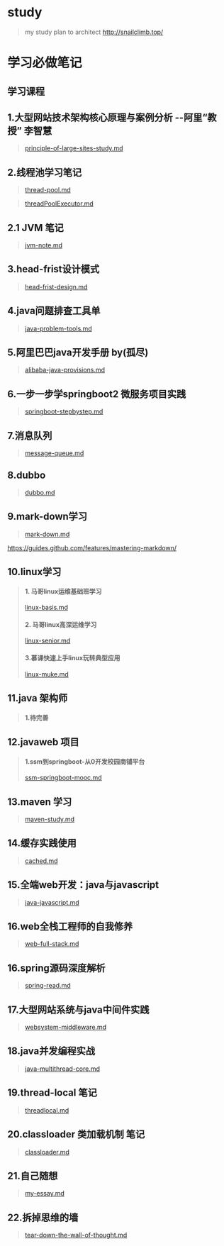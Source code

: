 # study
> my study plan to architect
>  http://snailclimb.top/
# 学习必做笔记

## 学习课程

## 1.大型网站技术架构核心原理与案例分析  --阿里“教授” 李智慧 
> [principle-of-large-sites-study.md](https://github.com/Sunyongguo2016/study/blob/master/principle-of-large-sites-study.md)

## 2.线程池学习笔记 
> [thread-pool.md](https://github.com/Sunyongguo2016/study/blob/master/thread-pool.md)

> [threadPoolExecutor.md](https://github.com/Sunyongguo2016/study/blob/master/threadPoolExecutor.md)

## 2.1 JVM 笔记
> [jvm-note.md](https://github.com/Sunyongguo2016/study/blob/master/jvm-note.md)


## 3.head-frist设计模式
> [head-frist-design.md](https://github.com/Sunyongguo2016/study/blob/master/head-frist-design.md)

## 4.java问题排查工具单
> [java-problem-tools.md](https://github.com/Sunyongguo2016/study/blob/master/java-problem-tools.md)

## 5.阿里巴巴java开发手册 by(孤尽)
> [alibaba-java-provisions.md](https://github.com/Sunyongguo2016/study/blob/master/alibaba-java-provisions.md)

## 6.一步一步学springboot2 微服务项目实践 
> [springboot-stepbystep.md](https://github.com/Sunyongguo2016/study/blob/master/springboot-stepbystep.md)

## 7.消息队列 
> [message-queue.md](https://github.com/Sunyongguo2016/study/blob/master/message-queue.md)


## 8.dubbo 
> [dubbo.md](https://github.com/Sunyongguo2016/study/blob/master/dubbo.md)



## 9.mark-down学习 
> [mark-down.md](https://github.com/Sunyongguo2016/study/blob/master/mark-down.md "mark-down")

https://guides.github.com/features/mastering-markdown/

## 10.linux学习  
> #### 1. 马哥linux运维基础班学习
> [linux-basis.md](https://github.com/Sunyongguo2016/study/blob/master/linux-basis.md)
> #### 2. 马哥linux高深运维学习
> [linux-senior.md](https://github.com/Sunyongguo2016/study/blob/master/linux-senior.md "linux-senior.md") 
> #### 3.慕课快速上手linux玩转典型应用
> [linux-muke.md](https://github.com/Sunyongguo2016/study/blob/master/linux-muke.md) 

## 11.java 架构师 
> #### 1.待完善

## 12.javaweb 项目  
> #### 1.ssm到springboot-从0开发校园商铺平台
> [ssm-springboot-mooc.md](https://github.com/Sunyongguo2016/study/blob/master/ssm-springboot-mooc.md)


## 13.maven 学习  
> [maven-study.md](https://github.com/Sunyongguo2016/study/blob/master/maven-study.md)


## 14.缓存实践使用 
> [cached.md](https://github.com/Sunyongguo2016/study/blob/master/cached.md)

## 15.全端web开发：java与javascript 
> [java-javascript.md](https://github.com/Sunyongguo2016/study/blob/master/java-javascript.md)

## 16.web全栈工程师的自我修养 
> [web-full-stack.md](https://github.com/Sunyongguo2016/study/blob/master/web-full-stack.md)

## 16.spring源码深度解析
> [spring-read.md](https://github.com/Sunyongguo2016/study/blob/master/spring-read.md)


## 17.大型网站系统与java中间件实践
> [websystem-middleware.md](https://github.com/Sunyongguo2016/study/blob/master/websystem-middleware.md)

## 18.java并发编程实战 
> [java-multithread-core.md](https://github.com/Sunyongguo2016/study/blob/master/java-multithread-core.md)


## 19.thread-local 笔记
> [threadlocal.md](https://github.com/Sunyongguo2016/study/blob/master/threadlocal.md)


## 20.classloader 类加载机制 笔记
> [classloader.md](https://github.com/Sunyongguo2016/study/blob/master/classloader.md)

## 21.自己随想
> [my-essay.md](https://github.com/Sunyongguo2016/study/blob/master/my-essays.md)


## 22.拆掉思维的墙
> [tear-down-the-wall-of-thought.md](https://github.com/Sunyongguo2016/study/blob/master/tear-down-the-wall-of-thought.md)




